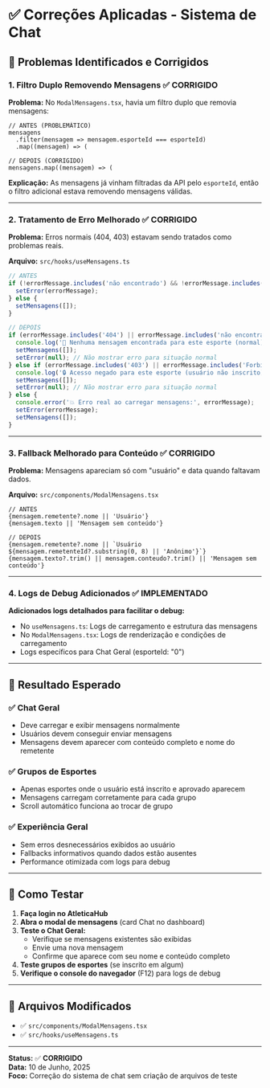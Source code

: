 # ✅ Correções Aplicadas - Sistema de Chat

## 🐛 **Problemas Identificados e Corrigidos**

### 1. **Filtro Duplo Removendo Mensagens** ✅ CORRIGIDO
**Problema:** No `ModalMensagens.tsx`, havia um filtro duplo que removia mensagens:
```tsx
// ANTES (PROBLEMÁTICO)
mensagens
  .filter(mensagem => mensagem.esporteId === esporteId)
  .map((mensagem) => (

// DEPOIS (CORRIGIDO)
mensagens.map((mensagem) => (
```

**Explicação:** As mensagens já vinham filtradas da API pelo `esporteId`, então o filtro adicional estava removendo mensagens válidas.

---

### 2. **Tratamento de Erro Melhorado** ✅ CORRIGIDO
**Problema:** Erros normais (404, 403) estavam sendo tratados como problemas reais.

**Arquivo:** `src/hooks/useMensagens.ts`
```typescript
// ANTES
if (!errorMessage.includes('não encontrado') && !errorMessage.includes('Forbidden')) {
  setError(errorMessage);
} else {
  setMensagens([]);
}

// DEPOIS
if (errorMessage.includes('404') || errorMessage.includes('não encontrado')) {
  console.log('📝 Nenhuma mensagem encontrada para este esporte (normal)');
  setMensagens([]);
  setError(null); // Não mostrar erro para situação normal
} else if (errorMessage.includes('403') || errorMessage.includes('Forbidden')) {
  console.log('🔒 Acesso negado para este esporte (usuário não inscrito)');
  setMensagens([]);
  setError(null); // Não mostrar erro para situação normal
} else {
  console.error('💥 Erro real ao carregar mensagens:', errorMessage);
  setError(errorMessage);
  setMensagens([]);
}
```

---

### 3. **Fallback Melhorado para Conteúdo** ✅ CORRIGIDO
**Problema:** Mensagens apareciam só com "usuário" e data quando faltavam dados.

**Arquivo:** `src/components/ModalMensagens.tsx`
```tsx
// ANTES
{mensagem.remetente?.nome || 'Usuário'}
{mensagem.texto || 'Mensagem sem conteúdo'}

// DEPOIS
{mensagem.remetente?.nome || `Usuário ${mensagem.remetenteId?.substring(0, 8) || 'Anônimo'}`}
{mensagem.texto?.trim() || mensagem.conteudo?.trim() || 'Mensagem sem conteúdo'}
```

---

### 4. **Logs de Debug Adicionados** ✅ IMPLEMENTADO
**Adicionados logs detalhados para facilitar o debug:**

- No `useMensagens.ts`: Logs de carregamento e estrutura das mensagens
- No `ModalMensagens.tsx`: Logs de renderização e condições de carregamento
- Logs específicos para Chat Geral (esporteId: "0")

---

## 🎯 **Resultado Esperado**

### ✅ **Chat Geral**
- Deve carregar e exibir mensagens normalmente
- Usuários devem conseguir enviar mensagens
- Mensagens devem aparecer com conteúdo completo e nome do remetente

### ✅ **Grupos de Esportes**
- Apenas esportes onde o usuário está inscrito e aprovado aparecem
- Mensagens carregam corretamente para cada grupo
- Scroll automático funciona ao trocar de grupo

### ✅ **Experiência Geral**
- Sem erros desnecessários exibidos ao usuário
- Fallbacks informativos quando dados estão ausentes
- Performance otimizada com logs para debug

---

## 🧪 **Como Testar**

1. **Faça login no AtleticaHub**
2. **Abra o modal de mensagens** (card Chat no dashboard)
3. **Teste o Chat Geral:**
   - Verifique se mensagens existentes são exibidas
   - Envie uma nova mensagem
   - Confirme que aparece com seu nome e conteúdo completo
4. **Teste grupos de esportes** (se inscrito em algum)
5. **Verifique o console do navegador** (F12) para logs de debug

---

## 📁 **Arquivos Modificados**

- ✅ `src/components/ModalMensagens.tsx`
- ✅ `src/hooks/useMensagens.ts`

---

**Status:** ✅ **CORRIGIDO**  
**Data:** 10 de Junho, 2025  
**Foco:** Correção do sistema de chat sem criação de arquivos de teste
